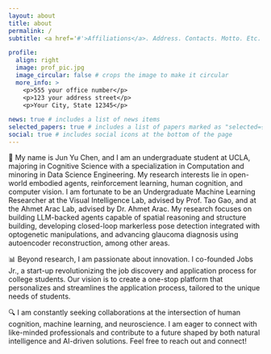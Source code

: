 ```yaml
---
layout: about
title: about
permalink: /
subtitle: <a href='#'>Affiliations</a>. Address. Contacts. Motto. Etc.

profile:
  align: right
  image: prof_pic.jpg
  image_circular: false # crops the image to make it circular
  more_info: >
    <p>555 your office number</p>
    <p>123 your address street</p>
    <p>Your City, State 12345</p>

news: true # includes a list of news items
selected_papers: true # includes a list of papers marked as "selected={true}"
social: true # includes social icons at the bottom of the page
---
```



👋 My name is Jun Yu Chen, and I am an undergraduate student at UCLA, majoring in Cognitive Science with a specialization in Computation and minoring in Data Science Engineering. My research interests lie in open-world embodied agents, reinforcement learning, human cognition, and computer vision. I am fortunate to be an Undergraduate Machine Learning Researcher at the Visual Intelligence Lab, advised by Prof. Tao Gao, and at the Ahmet Arac Lab, advised by Dr. Ahmet Arac. My research focuses on building LLM-backed agents capable of spatial reasoning and structure building, developing closed-loop markerless pose detection integrated with optogenetic manipulations, and advancing glaucoma diagnosis using autoencoder reconstruction, among other areas.

📊 Beyond research, I am passionate about innovation. I co-founded Jobs Jr., a start-up revolutionizing the job discovery and application process for college students. Our vision is to create a one-stop platform that personalizes and streamlines the application process, tailored to the unique needs of students.

🔍 I am constantly seeking collaborations at the intersection of human cognition, machine learning, and neuroscience. I am eager to connect with like-minded professionals and contribute to a future shaped by both natural intelligence and AI-driven solutions. Feel free to reach out and connect!
